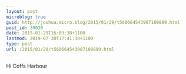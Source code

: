 ```yaml
---
layout: post
microblog: true
guid: http://joshua.micro.blog/2015/01/29/t560664543987109889.html
post_id: 39030
date: 2015-01-29T16:03:38+1100
lastmod: 2019-07-30T17:41:38+1100
type: post
url: /2015/01/29/t560664543987109889.html
---
```

Hi Coffs Harbour
